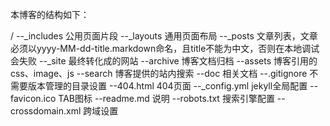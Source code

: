 本博客的结构如下：

/
--_includes       公用页面片段
--_layouts        通用页面布局
--_posts          文章列表，文章必须以yyyy-MM-dd-title.markdown命名，且title不能为中文，否则在本地调试会失败
--_site           最终转化成的网站
--archive         博客文档归档
--assets          博客引用的css、image、js
--search          博客提供的站内搜索
--doc             相关文档
--.gitignore      不需要版本管理的目录设置
--404.html        404页面
--_config.yml     jekyll全局配置
--favicon.ico     TAB图标
--readme.md       说明
--robots.txt      搜索引擎配置
--crossdomain.xml 跨域设置